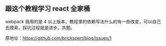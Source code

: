 ## 跟这个教程学习 react 全家桶

webpack 我用的是 4 以上版本，教程里的依赖写法什么的有一些改变，可以自己去摸索，踩坑过程就是进步。共勉。

原地址：https://github.com/brickspert/blog/issues/1
